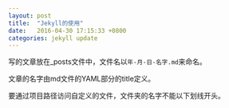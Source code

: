 ```yaml
---
layout: post
title:  "Jekyll的使用"
date:   2016-04-30 17:15:33 +0800
categories: jekyll update
---
```

写的文章放在_posts文件中，文件名以`年-月-日-名字.md`来命名。

文章的名字由md文件的YAML部分的title定义。

要通过项目路径访问自定义的文件，文件夹的名字不能以下划线开头。
